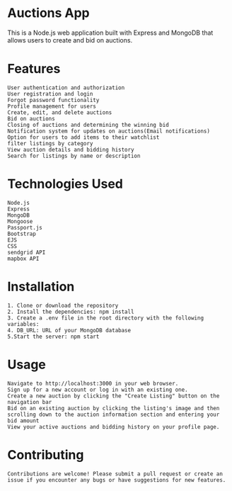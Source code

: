 # Auctions App
This is a Node.js web application built with Express and MongoDB that allows users to create and bid on auctions.

# Features
	User authentication and authorization
	User registration and login
	Forgot password functionality
	Profile management for users
	Create, edit, and delete auctions
	Bid on auctions
	Closing of auctions and determining the winning bid
	Notification system for updates on auctions(Email notifications)
	Option for users to add items to their watchlist
	filter listings by category
	View auction details and bidding history
	Search for listings by name or description
	
# Technologies Used
	Node.js
	Express
	MongoDB
	Mongoose
	Passport.js
	Bootstrap
	EJS
	CSS
	sendgrid API
	mapbox API

# Installation
	1. Clone or download the repository 
	2. Install the dependencies: npm install
	3. Create a .env file in the root directory with the following variables:
	4. DB_URL: URL of your MongoDB database
	5.Start the server: npm start
	
# Usage
	Navigate to http://localhost:3000 in your web browser.
	Sign up for a new account or log in with an existing one.
	Create a new auction by clicking the "Create Listing" button on the navigation bar
	Bid on an existing auction by clicking the listing's image and then scrolling down to the auction information section and entering your bid amount
	View your active auctions and bidding history on your profile page.
	
# Contributing
	Contributions are welcome! Please submit a pull request or create an issue if you encounter any bugs or have suggestions for new features.

